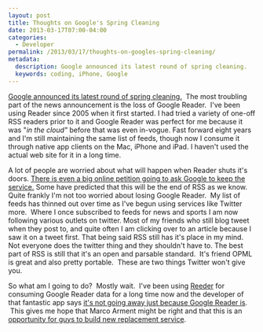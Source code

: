 ```yaml
---
layout: post
title: Thoughts on Google's Spring Cleaning
date: 2013-03-17T07:00-04:00
categories:
  - Developer
permalink: /2013/03/17/thoughts-on-googles-spring-cleaning/
metadata:
  description: Google announced its latest round of spring cleaning.
  keywords: coding, iPhone, Google
---
```

[Google announced its latest round of spring cleaning.](http://googleblog.blogspot.com/2013/03/a-second-spring-of-cleaning.html)  The most troubling part of the news announcement is the loss of Google Reader.  I've been using Reader since 2005 when it first started. I had tried a variety of one-off RSS readers prior to it and Google Reader was perfect for me because it was "_in the cloud"_ before that was even in-vogue. Fast forward eight years and I'm still maintaining the same list of feeds, though now I consume it through native app clients on the Mac, iPhone and iPad. I haven't used the actual web site for it in a long time.

A lot of people are worried about what will happen when Reader shuts it's doors. [There is even a big online petition going to ask Google to keep the service.](https://www.change.org/petitions/google-keep-google-reader-running) Some have predicted that this will be the end of RSS as we know. Quite frankly I'm not too worried about losing Google Reader.  My list of feeds has thinned out over time as I've begun using services like Twitter more.  Where I once subscribed to feeds for news and sports I am now following various outlets on twitter. Most of my friends who still blog tweet when they post to, and quite often I am clicking over to an article because I saw it on a tweet first. That being said RSS still has it's place in my mind. Not everyone does the twitter thing and they shouldn't have to. The best part of RSS is still that it's an open and parsable standard.  It's friend OPML is great and also pretty portable.  These are two things Twitter won't give you.

So what am I going to do?  Mostly wait.  I've been using [Reeder](http://reederapp.com) for consuming Google Reader data for a long time now and the developer of that fantastic app says [it's not going away just because Google Reader is](https://twitter.com/reederapp/status/311995748482945025).  This gives me hope that Marco Arment might be right and that this is an [opportunity for guys to build new replacement service](http://www.marco.org/2013/03/13/google-reader-sunset).
